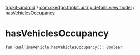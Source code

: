 [tripkit-android](../index.md) / [com.skedgo.tripkit.ui.trip.details.viewmodel](index.md) / [hasVehiclesOccupancy](./has-vehicles-occupancy.md)

# hasVehiclesOccupancy

`fun `[`RealTimeVehicle`](../com.skedgo.tripkit.routing/-real-time-vehicle/index.md)`.hasVehiclesOccupancy(): `[`Boolean`](https://kotlinlang.org/api/latest/jvm/stdlib/kotlin/-boolean/index.html)